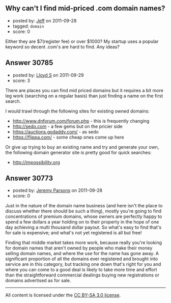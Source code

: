 ## Why can't I find mid-priced .com domain names?

- posted by: [Jeff](https://stackexchange.com/users/-1/13576-jeff) on 2011-09-28
- tagged: `domain`
- score: 0

Either they are $7(register fee) or over $1000? My startup uses a popular keyword so decent .com's are hard to find.  Any ideas?


## Answer 30785

- posted by: [Lloyd S](https://stackexchange.com/users/-1/12549-lloyd-s) on 2011-09-29
- score: 3

There are places you can find mid priced domains but it requires a bit more leg work (searching on a regular basis) than just finding a name on the first search. 

I would trawl through the following sites for existing owned domains:

- http://www.dnforum.com/forum.php - this is frequently changing
- http://sedo.com - a few gems but on the pricier side
- https://auctions.godaddy.com/ - as sedo
- https://flippa.com/ - some cheap ones come up here

Or give up trying to buy an existing name and try and generate your own, the following domain generator site is pretty good for quick searches:

- http://impossibility.org





## Answer 30773

- posted by: [Jeremy Parsons](https://stackexchange.com/users/-1/4291-jeremy-parsons) on 2011-09-28
- score: 0

Just in the nature of the domain name business (and here isn't the place to discuss whether there should be such a thing), mostly you're going to find concentrations of premium domains, whose owners are perfectly happy to spend a few dollars a year holding on to their property in the hope of one day achieving a multi thousand dollar payout. So what's easy to find that's for sale is expensive; and what's not yet registered is all but free!

Finding that middle market takes more work, because really you're looking for domain names that aren't owned by people who make their money selling domain names, and where the use for the name has gone away. A significant proportion of all the domains ever registered and brought into service are in this category, but tracking one down that's right for you and where you can come to a good deal is likely to take more time and effort than the straightforward commercial dealings buying new registrations or domains advertised as for sale.



---

All content is licensed under the [CC BY-SA 3.0 license](https://creativecommons.org/licenses/by-sa/3.0/).
